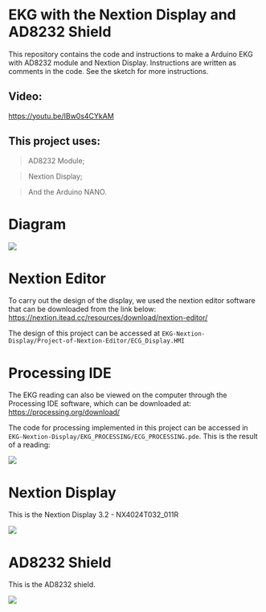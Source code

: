 # EKG with the Nextion Display and AD8232 Shield

This repository contains the code and instructions to make a Arduino EKG with AD8232 module and Nextion Display. 
Instructions are written as comments in the code.
See the sketch for more instructions.

## Video:
https://youtu.be/IBw0s4CYkAM

## This project uses:
> AD8232 Module;

> Nextion Display;

> And the Arduino NANO.

# Diagram
<img src="https://i.imgur.com/qjzKrq7.png"/>

# Nextion Editor
To carry out the design of the display, we used the nextion editor software that can be downloaded from the link below:
https://nextion.itead.cc/resources/download/nextion-editor/

The design of this project can be accessed at `EKG-Nextion-Display/Project-of-Nextion-Editor/ECG_Display.HMI`

# Processing IDE
The EKG reading can also be viewed on the computer through the Processing IDE software, which can be downloaded at:
https://processing.org/download/

The code for processing implemented in this project can be accessed in `EKG-Nextion-Display/EKG_PROCESSING/ECG_PROCESSING.pde`.
This is the result of a reading:

<img src="https://i.imgur.com/t0kk6GW.png"/>

# Nextion Display
This is the Nextion Display 3.2 - NX4024T032_011R

<img src="https://i.imgur.com/7LMOoFN.jpg"/>

# AD8232 Shield
This is the AD8232 shield.

<img src="http://www.botnroll.com/3302-thickbox_default/monitor-de-batimentos-cardiacos-de-cabo-unico-ad8232.jpg"/>
